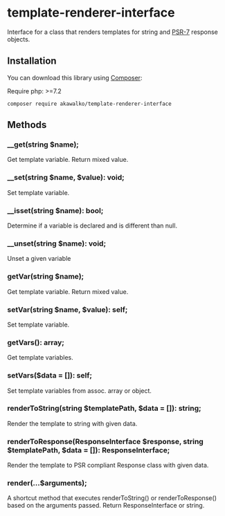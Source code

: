# template-renderer-interface
Interface for a class that renders templates for string and [PSR-7](https://www.php-fig.org/psr/psr-7/) response objects.

## Installation

You can download this library using [Composer](https://getcomposer.org/):

Require
    php: >=7.2


```
composer require akawalko/template-renderer-interface
```

## Methods

### __get(string $name);
Get template variable. Return mixed value.

### __set(string $name, $value): void;
Set template variable.

### __isset(string $name): bool;
Determine if a variable is declared and is different than null.

### __unset(string $name): void;
Unset a given variable

### getVar(string $name);
Get template variable. Return mixed value.

### setVar(string $name, $value): self;
Set template variable.

### getVars(): array;
Get template variables.

### setVars($data = []): self;
Set template variables from assoc. array or object.

### renderToString(string $templatePath, $data = []): string;
Render the template to string with given data.

### renderToResponse(ResponseInterface $response, string $templatePath, $data = []): ResponseInterface;
Render the template to PSR compliant Response class with given data.

### render(...$arguments);
A shortcut method that executes renderToString() or renderToResponse() based on the arguments passed. 
Return ResponseInterface or string.
